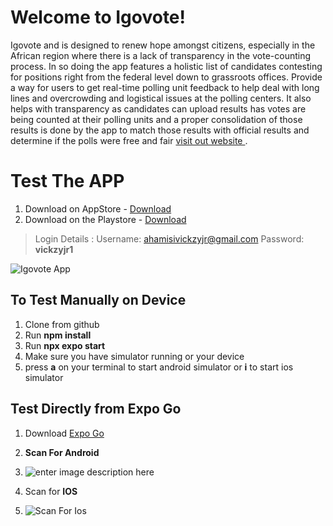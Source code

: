 # Welcome to Igovote!

Igovote and is designed to renew hope amongst citizens, especially in the African region where there is a lack of transparency in the vote-counting process. In so doing the app features a holistic list of candidates contesting for positions right from the federal level down to grassroots offices. Provide a way for users to get real-time polling unit feedback to help deal with long lines and overcrowding and logistical issues at the polling centers. It also helps with transparency as candidates can upload results has votes are being counted at their polling units and a proper consolidation of those results is done by the app to match those results with official results and determine if the polls were free and fair 
[visit out website ](https://igovote.org).


# Test The APP

 1. Download on AppStore - [Download](https://apps.apple.com/us/app/i-go-vote/id1668480288)
 2. Download on the Playstore - [Download](https://play.google.com/store/apps/details?id=com.ahamisi.IgovoteApp)

> Login Details : 
>  Username: ahamisivickzyjr@gmail.com
>   Password: **vickzyjr1**

![Igovote App](https://igovote.org/wp-content/uploads/2023/01/igovote-screens-xs.png)


## To Test Manually on Device

 1. Clone from github
 2.  Run **npm install**
 3. Run  **npx expo start**
 4. Make sure you have simulator running or your device
 5. press **a** on your terminal to start android simulator or **i** to start ios simulator

## Test Directly from Expo Go

 1. Download [Expo Go](https://expo.dev/client)
 2. **Scan For Android**
 3. ![enter image description here](https://igovote.org/android-qr.svg)

 4. Scan for **IOS**
 5. ![Scan For Ios](https://igovote.org/ios-qr.svg)



